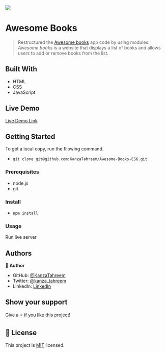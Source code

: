 ![](https://img.shields.io/badge/Microverse-blueviolet)

# Awesome Books

> Restructured the [Awesome books](https://github.com/KanzaTahreem/Awesome-Books) app code by using modules. _Awesome books_ is a website that displays a list of books and allows users to add or remove books from the list.

## Built With

- HTML
- CSS
- JavaScript

## Live Demo

[Live Demo Link](https://kanzatahreem.github.io/Awesome-Books-ES6/)

## Getting Started

To get a local copy, run the fllowing command.

- `git clone git@github.com:KanzaTahreem/Awesome-Books-ES6.git`

### Prerequisites

- node.js
- git

### Install

- `npm install`

### Usage

Run live server

## Authors

👤 **Author**

- GitHub: [@KanzaTahreem](https://github.com/KanzaTahreem)
- Twitter: [@kanza_tahreem](https://twitter.com/kanza_tahreem)
- LinkedIn: [LinkedIn](https://www.linkedin.com/in/kanza-tahreem/)

## Show your support

Give a ⭐️ if you like this project!

## 📝 License

This project is [MIT](./LICENSE) licensed.
